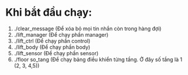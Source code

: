 # Khi bắt đầu chạy:
1) ./clear_message (Để xóa bỏ mọi tin nhắn còn trong hàng đợi)
2) ./lift_manager (Để chạy phần manager)
3) ./lift_ctrl (Để chạy phần control)
4) ./lift_body (Để chạy phần body)
5) ./lift_sensor (Để chạy phần sensor)
6) ./floor so_tang (Để chạy bảng điều khiển từng tầng. Ở đây số tầng là 1 (2, 3, 4,5))
